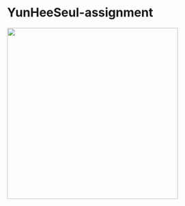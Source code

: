 # YunHeeSeul-assignment

<img src = "https://github.com/NOW-SOPT-iOS-Part/YunHeeSeul-assignment/assets/105407130/405bd02e-d825-4b6f-bab6-c04e1c056a41" width = "400" align='center'>
